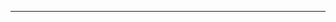 <!--
CO_OP_TRANSLATOR_METADATA:
{
  "original_hash": "b12098603dc3061d3cdac77ecce93658",
  "translation_date": "2025-08-28T18:29:14+00:00",
  "source_file": "03-CoreGenerativeAITechniques/README.md",
  "language_code": "sv"
}
-->


---

